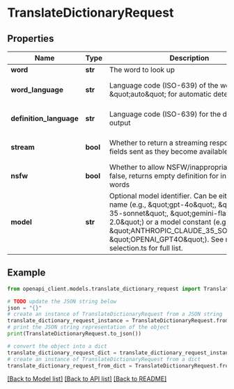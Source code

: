 # TranslateDictionaryRequest


## Properties

Name | Type | Description | Notes
------------ | ------------- | ------------- | -------------
**word** | **str** | The word to look up | 
**word_language** | **str** | Language code (ISO-639) of the word, or \&quot;auto\&quot; for automatic detection | [optional] [default to 'en']
**definition_language** | **str** | Language code (ISO-639) for the definition output | [optional] [default to 'en']
**stream** | **bool** | Whether to return a streaming response with fields sent as they become available | [optional] [default to False]
**nsfw** | **bool** | Whether to allow NSFW/inappropriate content. If false, returns empty definition for inappropriate words | [optional] [default to True]
**model** | **str** | Optional model identifier. Can be either a model name (e.g., \&quot;gpt-4o\&quot;, \&quot;claude-35-sonnet\&quot;, \&quot;gemini-flash-2.0\&quot;) or a model constant (e.g., \&quot;ANTHROPIC_CLAUDE_35_SONNET\&quot;, \&quot;OPENAI_GPT4O\&quot;). See model-selection.ts for full list. | [optional] 

## Example

```python
from openapi_client.models.translate_dictionary_request import TranslateDictionaryRequest

# TODO update the JSON string below
json = "{}"
# create an instance of TranslateDictionaryRequest from a JSON string
translate_dictionary_request_instance = TranslateDictionaryRequest.from_json(json)
# print the JSON string representation of the object
print(TranslateDictionaryRequest.to_json())

# convert the object into a dict
translate_dictionary_request_dict = translate_dictionary_request_instance.to_dict()
# create an instance of TranslateDictionaryRequest from a dict
translate_dictionary_request_from_dict = TranslateDictionaryRequest.from_dict(translate_dictionary_request_dict)
```
[[Back to Model list]](../README.md#documentation-for-models) [[Back to API list]](../README.md#documentation-for-api-endpoints) [[Back to README]](../README.md)


